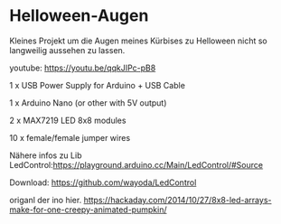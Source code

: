 # Helloween-Augen

Kleines Projekt um die Augen meines Kürbises zu Helloween nicht so langweilig aussehen zu lassen.

youtube: https://youtu.be/qqkJIPc-pB8

1 x USB Power Supply for Arduino + USB Cable

1 x Arduino Nano (or other with 5V output)

2 x  MAX7219 LED 8x8 modules

10 x female/female jumper wires

Nähere infos zu Lib LedControl:https://playground.arduino.cc/Main/LedControl/#Source

Download: https://github.com/wayoda/LedControl




origanl der ino hier.
https://hackaday.com/2014/10/27/8x8-led-arrays-make-for-one-creepy-animated-pumpkin/

